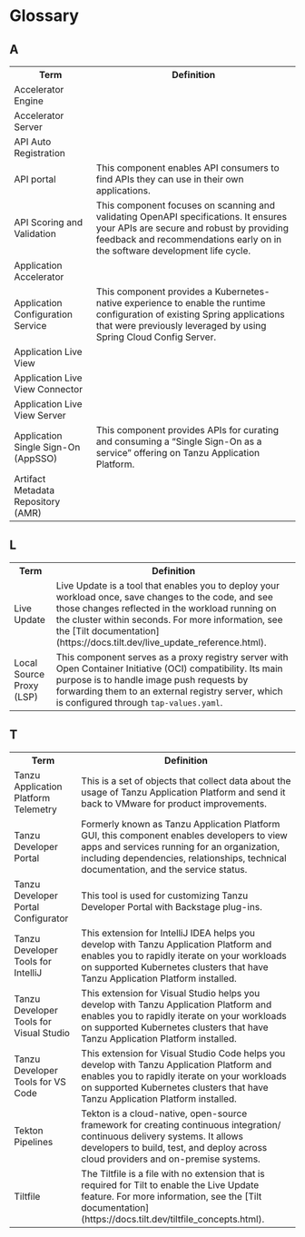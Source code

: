 # Glossary

<!-- Add the ToC link AFTER TAP v1.6 is released. It won't be ready for TAP v1.6. -->
<!-- Remember to [prettify the table](https://confluence.eng.vmware.com/display/MIX/Configuring+VS+Code) after adding to it. -->
<!-- https://jira.eng.vmware.com/browse/TANZUSC-3902 is the Product issue -->

## <a id="a"></a> A

<table>
    <tr>
        <th>Term</th>
        <th>Definition</th>
    </tr>
    <tr>
        <td>Accelerator Engine</td>
        <td></td>
    </tr>
    <tr>
        <td>Accelerator Server</td>
        <td></td>
    </tr>
    <tr>
        <td>API Auto Registration</td>
        <td></td>
    </tr>
    <tr>
        <td>API portal</td>
        <td>This component enables API consumers to find APIs they can use in their own applications. </td>
    </tr>
    <tr>
        <td>API Scoring and Validation</td>
        <td>This component focuses on scanning and validating OpenAPI specifications.
            It ensures your APIs are secure and robust by providing feedback and
            recommendations early on in the software development life cycle.</td>
    </tr>
    <tr>
        <td>Application Accelerator</td>
        <td></td>
    </tr>
    <tr>
        <td>Application Configuration Service</td>
        <td>This component provides a Kubernetes-native experience to enable the runtime configuration
            of existing Spring applications that were previously leveraged by using Spring Cloud Config
            Server.</td>
    </tr>
    <tr>
        <td>Application Live View</td>
        <td></td>
    </tr>
    <tr>
        <td>Application Live View Connector</td>
        <td></td>
    </tr>
    <tr>
        <td>Application Live View Server</td>
        <td></td>
    </tr>
    <tr>
        <td>Application Single Sign-On (AppSSO)</td>
        <td>This component provides APIs for curating and consuming a
            “Single Sign-On as a service” offering on Tanzu Application Platform.</td>
    </tr>
    <tr>
        <td>Artifact Metadata Repository (AMR)</td>
        <td></td>
    </tr>
</table>

## <a id="l"></a> L

<table>
    <tr>
        <th>Term</th>
        <th>Definition</th>
    </tr>
    <tr>
        <td>Live Update</td>
        <td>Live Update is a tool that enables you to deploy your workload once, save changes to the
            code, and see those changes reflected in the workload running on the cluster within seconds.
            For more information, see the [Tilt documentation](https://docs.tilt.dev/live_update_reference.html).
        </td>
    </tr>
    <tr>
        <td>Local Source Proxy (LSP)</td>
        <td>This component serves as a proxy registry server with Open Container Initiative (OCI)
            compatibility. Its main purpose is to handle image push requests by forwarding them to an
            external registry server, which is configured through <code>tap-values.yaml</code>.</td>
    </tr>
</table>

## <a id="t"></a> T

<table>
    <tr>
        <th>Term</th>
        <th>Definition</th>
    </tr>
    <tr>
        <td>Tanzu Application Platform Telemetry</td>
        <td>This is a set of objects that collect data about the usage of Tanzu Application Platform
        and send it back to VMware for product improvements.</td>
    </tr>
    <tr>
        <td>Tanzu Developer Portal</td>
        <td>Formerly known as Tanzu Application Platform GUI, this component enables developers to view
            apps and services running for an organization, including dependencies, relationships,
            technical documentation, and the service status.</td>
    </tr>
    <tr>
        <td>Tanzu Developer Portal Configurator</td>
        <td>This tool is used for customizing Tanzu Developer Portal with Backstage plug-ins.</td>
    </tr>
    <tr>
        <td>Tanzu Developer Tools for IntelliJ</td>
        <td>This extension for IntelliJ IDEA helps you develop with Tanzu Application Platform and
            enables you to rapidly iterate on your workloads on supported Kubernetes clusters that
            have Tanzu Application Platform installed.</td>
    </tr>
    <tr>
        <td>Tanzu Developer Tools for Visual Studio</td>
        <td>This extension for Visual Studio helps you develop with Tanzu Application Platform and
            enables you to rapidly iterate on your workloads on supported Kubernetes clusters that
            have Tanzu Application Platform installed.</td>
    </tr>
    <tr>
        <td>Tanzu Developer Tools for VS Code</td>
        <td>This extension for Visual Studio Code helps you develop with Tanzu Application Platform
            and enables you to rapidly iterate on your workloads on supported Kubernetes clusters that
            have Tanzu Application Platform installed.</td>
    </tr>
    <tr>
        <td>Tekton Pipelines</td>
        <td>Tekton is a cloud-native, open-source framework for creating continuous integration/
            continuous delivery systems. It allows developers to build, test, and deploy across cloud
            providers and on-premise systems.</td>
    </tr>
    <tr>
        <td>Tiltfile</td>
        <td>The Tiltfile is a file with no extension that is required for Tilt to enable the
            Live Update feature. For more information, see the
            [Tilt documentation](https://docs.tilt.dev/tiltfile_concepts.html).
        </td>
    </tr>
</table>
